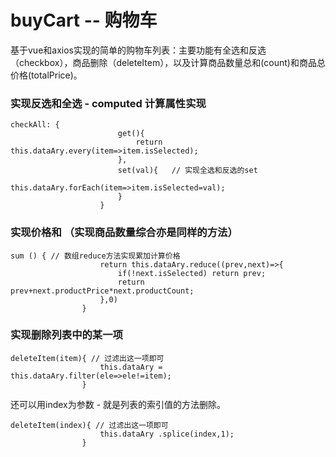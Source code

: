 # buyCart -- 购物车
基于vue和axios实现的简单的购物车列表：主要功能有全选和反选（checkbox），商品删除（deleteItem），以及计算商品数量总和(count)和商品总价格(totalPrice)。

### 实现反选和全选 - computed 计算属性实现

```
checkAll: {  
                        get(){  
                            return this.dataAry.every(item=>item.isSelected);
                        },
                        set(val){   // 实现全选和反选的set
                            this.dataAry.forEach(item=>item.isSelected=val);
                        }
                    }
```


### 实现价格和 （实现商品数量综合亦是同样的方法）

```
sum () { // 数组reduce方法实现累加计算价格
                    return this.dataAry.reduce((prev,next)=>{
                        if(!next.isSelected) return prev;
                        return prev+next.productPrice*next.productCount;
                    },0)
                }
```

### 实现删除列表中的某一项

```
deleteItem(item){ // 过滤出这一项即可
                    this.dataAry = this.dataAry.filter(ele=>ele!=item);
                }
```

还可以用index为参数 - 就是列表的索引值的方法删除。

```
deleteItem(index){ // 过滤出这一项即可
                    this.dataAry .splice(index,1);
                }
```
